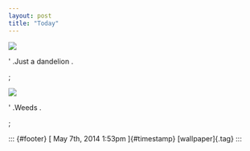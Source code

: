 ```yaml
---
layout: post
title: "Today"
---
```



![](../media/85014668280_1.jpg%20)

\' .Just a dandelion .

;

![](../media/85014668280_2.jpg%20)

\' .Weeds .

;

::: {#footer}
[ May 7th, 2014 1:53pm ]{#timestamp} [wallpaper]{.tag}
:::
